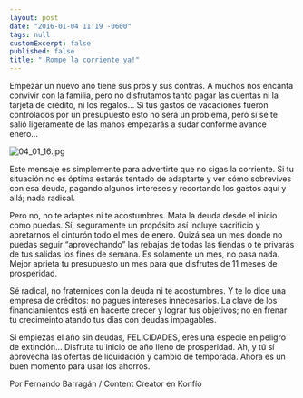 ```yaml
---
layout: post
date: "2016-01-04 11:19 -0600"
tags: null
customExcerpt: false
published: false
title: "¡Rompe la corriente ya!"
---
```


Empezar un nuevo año tiene sus pros y sus contras. A muchos nos encanta convivir con la familia, pero no disfrutamos tanto pagar las cuentas ni la tarjeta de crédito, ni los regalos… Si tus gastos de vacaciones fueron controlados por un presupuesto esto no será un problema, pero si se te salió ligeramente de las manos empezarás a sudar conforme avance enero…

![04_01_16.jpg]({{site.baseurl}}/img/04_01_16.jpg)

Este mensaje es simplemente para advertirte que no sigas la corriente. Si tu situación no es óptima estarás tentado de adaptarte y ver cómo sobrevives con esa deuda, pagando algunos intereses y recortando los gastos aquí y allá; nada radical.

Pero no, no te adaptes ni te acostumbres. Mata la deuda desde el inicio como puedas. Sí, seguramente un propósito así incluye sacrificio y apretarnos el cinturón todo el mes de enero. Quizá sea un mes donde no puedas seguir “aprovechando” las rebajas de todas las tiendas o te privarás de tus salidas los fines de semana. Es solamente un mes, no pasa nada. Mejor aprieta tu presupuesto un mes para que disfrutes de 11 meses de prosperidad.

Sé radical, no fraternices con la deuda ni te acostumbres. Y te lo dice una empresa de créditos: no pagues intereses innecesarios. La clave de los financiamientos está en hacerte crecer y lograr tus objetivos; no en frenar tu crecimeinto atando tus días con deudas impagables.

Si empiezas el año sin deudas, FELICIDADES, eres una especie en peligro de extinción… Disfruta tu inicio de año lleno de prosperidad. Ah, y tú sí aprovecha las ofertas de liquidación y cambio de temporada. Ahora es un buen momento para usar los ahorros.

Por Fernando Barragán / Content Creator en Konfío


